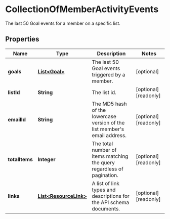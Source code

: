 

# CollectionOfMemberActivityEvents

The last 50 Goal events for a member on a specific list.

## Properties

| Name | Type | Description | Notes |
|------------ | ------------- | ------------- | -------------|
|**goals** | [**List&lt;Goal&gt;**](Goal.md) | The last 50 Goal events triggered by a member. |  [optional] |
|**listId** | **String** | The list id. |  [optional] [readonly] |
|**emailId** | **String** | The MD5 hash of the lowercase version of the list member&#39;s email address. |  [optional] [readonly] |
|**totalItems** | **Integer** | The total number of items matching the query regardless of pagination. |  [optional] [readonly] |
|**links** | [**List&lt;ResourceLink&gt;**](ResourceLink.md) | A list of link types and descriptions for the API schema documents. |  [optional] [readonly] |



